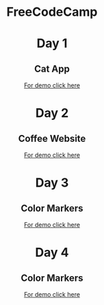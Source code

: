 <h1 align="center">FreeCodeCamp</h1>
<h1 align="center">Day 1</h1>
<h2 align="center">Cat App</h2>
<p align="center"><a href="https://bespoke-kringle-3170d4.netlify.app/">For demo click here</a></p>
<h1 align="center">Day 2</h1>
<h2 align="center">Coffee Website</h2>
<p align="center"><a href="https://jade-faloodeh-561237.netlify.app/">For demo click here</a></p>
<h1 align="center">Day 3</h1>
<h2 align="center">Color Markers</h2>
<p align="center"><a href="https://splendorous-blancmange-12d31e.netlify.app/">For demo click here</a></p>
<h1 align="center">Day 4</h1>
<h2 align="center">Color Markers</h2>
<p align="center"><a href="https://survey-form.freecodecamp.rocks/">For demo click here</a></p>

